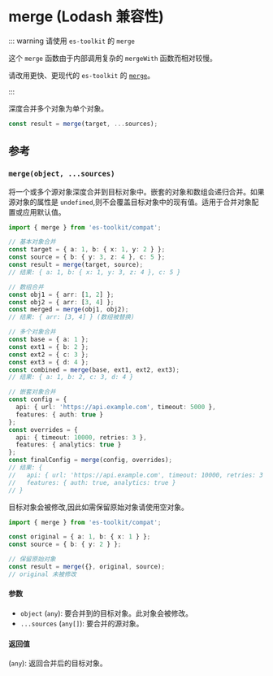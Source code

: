# merge (Lodash 兼容性)

::: warning 请使用 `es-toolkit` 的 `merge`

这个 `merge` 函数由于内部调用复杂的 `mergeWith` 函数而相对较慢。

请改用更快、更现代的 `es-toolkit` 的 [`merge`](../../object/merge.ts)。

:::

深度合并多个对象为单个对象。

```typescript
const result = merge(target, ...sources);
```

## 参考

### `merge(object, ...sources)`

将一个或多个源对象深度合并到目标对象中。嵌套的对象和数组会递归合并。如果源对象的属性是 `undefined`,则不会覆盖目标对象中的现有值。适用于合并对象配置或应用默认值。

```typescript
import { merge } from 'es-toolkit/compat';

// 基本对象合并
const target = { a: 1, b: { x: 1, y: 2 } };
const source = { b: { y: 3, z: 4 }, c: 5 };
const result = merge(target, source);
// 结果: { a: 1, b: { x: 1, y: 3, z: 4 }, c: 5 }

// 数组合并
const obj1 = { arr: [1, 2] };
const obj2 = { arr: [3, 4] };
const merged = merge(obj1, obj2);
// 结果: { arr: [3, 4] } (数组被替换)

// 多个对象合并
const base = { a: 1 };
const ext1 = { b: 2 };
const ext2 = { c: 3 };
const ext3 = { d: 4 };
const combined = merge(base, ext1, ext2, ext3);
// 结果: { a: 1, b: 2, c: 3, d: 4 }

// 嵌套对象合并
const config = {
  api: { url: 'https://api.example.com', timeout: 5000 },
  features: { auth: true }
};
const overrides = {
  api: { timeout: 10000, retries: 3 },
  features: { analytics: true }
};
const finalConfig = merge(config, overrides);
// 结果: {
//   api: { url: 'https://api.example.com', timeout: 10000, retries: 3 },
//   features: { auth: true, analytics: true }
// }
```

目标对象会被修改,因此如需保留原始对象请使用空对象。

```typescript
import { merge } from 'es-toolkit/compat';

const original = { a: 1, b: { x: 1 } };
const source = { b: { y: 2 } };

// 保留原始对象
const result = merge({}, original, source);
// original 未被修改
```

#### 参数

- `object` (`any`): 要合并到的目标对象。此对象会被修改。
- `...sources` (`any[]`): 要合并的源对象。

#### 返回值

(`any`): 返回合并后的目标对象。
